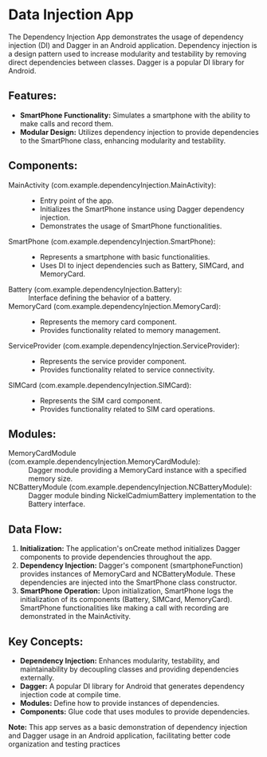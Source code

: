 <h1> Data Injection App</h1>
<p>The Dependency Injection App demonstrates the usage of dependency injection (DI) and Dagger in an Android application. Dependency injection is a design pattern used to increase modularity and testability by removing direct dependencies between classes. Dagger is a popular DI library for Android.</p>

<h2>Features:</h2>
<ul>
  <li><strong>SmartPhone Functionality:</strong> Simulates a smartphone with the ability to make calls and record them.</li>
  <li><strong>Modular Design:</strong> Utilizes dependency injection to provide dependencies to the SmartPhone class, enhancing modularity and testability.</li>
</ul>

<h2>Components:</h2>
<dl>
  <dt>MainActivity (com.example.dependencyInjection.MainActivity):</dt>
  <dd>
    <ul>
      <li>Entry point of the app.</li>
      <li>Initializes the SmartPhone instance using Dagger dependency injection.</li>
      <li>Demonstrates the usage of SmartPhone functionalities.</li>
    </ul>
  </dd>
  
  <dt>SmartPhone (com.example.dependencyInjection.SmartPhone):</dt>
  <dd>
    <ul>
      <li>Represents a smartphone with basic functionalities.</li>
      <li>Uses DI to inject dependencies such as Battery, SIMCard, and MemoryCard.</li>
    </ul>
  </dd>
  
  <dt>Battery (com.example.dependencyInjection.Battery):</dt>
  <dd>Interface defining the behavior of a battery.</dd>
  
  <dt>MemoryCard (com.example.dependencyInjection.MemoryCard):</dt>
  <dd>
    <ul>
      <li>Represents the memory card component.</li>
      <li>Provides functionality related to memory management.</li>
    </ul>
  </dd>
  
  <dt>ServiceProvider (com.example.dependencyInjection.ServiceProvider):</dt>
  <dd>
    <ul>
      <li>Represents the service provider component.</li>
      <li>Provides functionality related to service connectivity.</li>
    </ul>
  </dd>
  
  <dt>SIMCard (com.example.dependencyInjection.SIMCard):</dt>
  <dd>
    <ul>
      <li>Represents the SIM card component.</li>
      <li>Provides functionality related to SIM card operations.</li>
    </ul>
  </dd>
</dl>

<h2>Modules:</h2>
<dl>
  <dt>MemoryCardModule (com.example.dependencyInjection.MemoryCardModule):</dt>
  <dd>Dagger module providing a MemoryCard instance with a specified memory size.</dd>
  
  <dt>NCBatteryModule (com.example.dependencyInjection.NCBatteryModule):</dt>
  <dd>Dagger module binding NickelCadmiumBattery implementation to the Battery interface.</dd>
</dl>

<h2>Data Flow:</h2>
<ol>
  <li><strong>Initialization:</strong> The application's onCreate method initializes Dagger components to provide dependencies throughout the app.</li>
  <li><strong>Dependency Injection:</strong> Dagger's component (smartphoneFunction) provides instances of MemoryCard and NCBatteryModule. These dependencies are injected into the SmartPhone class constructor.</li>
  <li><strong>SmartPhone Operation:</strong> Upon initialization, SmartPhone logs the initialization of its components (Battery, SIMCard, MemoryCard). SmartPhone functionalities like making a call with recording are demonstrated in the MainActivity.</li>
</ol>

<h2>Key Concepts:</h2>
<ul>
  <li><strong>Dependency Injection:</strong> Enhances modularity, testability, and maintainability by decoupling classes and providing dependencies externally.</li>
  <li><strong>Dagger:</strong> A popular DI library for Android that generates dependency injection code at compile time.</li>
  <li><strong>Modules:</strong> Define how to provide instances of dependencies.</li>
  <li><strong>Components:</strong> Glue code that uses modules to provide dependencies.</li>
</ul>

<p><strong>Note:</strong> This app serves as a basic demonstration of dependency injection and Dagger usage in an Android application, facilitating better code organization and testing practices</p>
